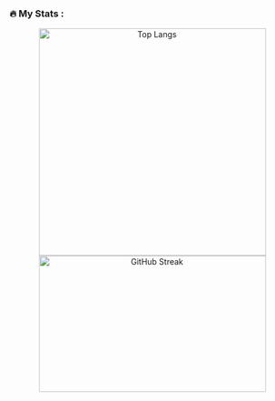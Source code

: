 ### :fire: My Stats :

<div align="center">
  <img src="https://github-readme-stats.vercel.app/api/top-langs/?username=makishima44&layout=compact&theme=vision-friendly-dark" alt="Top Langs" width="400"/>
  <img src="https://github-readme-streak-stats.herokuapp.com?user=makishima44&theme=great-gatsby&border_radius=7.9" alt="GitHub Streak" width="400" height="240"/>
</div>
